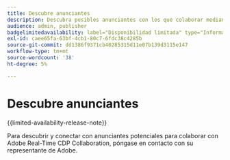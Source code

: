 ```yaml
---
title: Descubre anunciantes
description: Descubra posibles anunciantes con los que colaborar mediante Adobe Real-Time CDP Collaboration
audience: admin, publisher
badgelimitedavailability: label="Disponibilidad limitada" type="Informative" url="https://helpx.adobe.com/es/legal/product-descriptions/real-time-customer-data-platform-collaboration.html newtab=true"
exl-id: caee65fa-63bf-4cb1-80c7-6fdc38c4285b
source-git-commit: dd1386f9371cb40285315d11e07b139d3115e147
workflow-type: tm+mt
source-wordcount: '38'
ht-degree: 5%

---
```


# Descubre anunciantes

{{limited-availability-release-note}}

Para descubrir y conectar con anunciantes potenciales para colaborar con Adobe Real-Time CDP Collaboration, póngase en contacto con su representante de Adobe.
